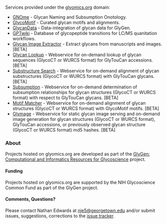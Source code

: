 Services provided under the [glyomics.org](https://glyomics.org) domain:

* [GNOme](https://gnome.glyomics.org) - Glycan Naming and Subsumption Onotology.
* [GlycoMotif](https://glycomotif.glyomics.org) - Curated glycan motifs and alignments.
* [GlycanData](https://glycans.glyomics.org) - Data-integration of glycan data for GlyGen.
* [GPTwiki](https://gptwiki.glyomics.org) - Database of glycopeptide transitions for LC/MS quanitation workflows.
* [Glycan Image Extractor](https://extractor.glyomics.org) - Extract glycans from manuscripts and images. [BETA]
* [Glycan Lookup](https://glylookup.glyomics.org) - Webservice for on-demand lookup of glycan sequences (GlycoCT or WURCS format) for GlyTouCan accessions. [BETA]
* [Substructure Search](https://substructure.glyomics.org) - Webservice for on-demand alignment of glycan substructures (GlycoCT or WURCS format) with GlyTouCan glycans.  [BETA]
* [Subsumption](https://subsumption.glyomics.org) - Webservice for on-demand determination of subsumption relationships for glycan structures (GlycoCT or WURCS format) with respect to GlyTouCan glycans. [BETA]
* [Motif Matcher](https://motifmatch.glyomics.org) - Webservice for on-demand alignment of glycan structures (GlycoCT or WURCS format) with GlycoMotif motifs. [BETA]
* [Glymage](https://glymage.glyomics.org) - Webservice for static glycan image serving and on-demand image generation for glycan structures (GlycoCT or WURCS format), GlyTouCan accessions, or previously observed glycan structure (GlycoCT or WURCS format) md5 hashes. [BETA]

### About

Projects hosted on glyomics.org are developed as part of the [GlyGen: Computational and Informatics Resources for Glycoscience](http://glygen.org) project.

#### Funding

Projects hosted on glyomics.org are supported by the NIH Glycoscience Common Fund as part of the GlyGen project. 

#### Comments, Questions?

Please contact Nathan Edwards at nje5@georgetown.edu and/or submit issues, suggestions, corrections to the [issue tracker](https://github.com/glygen-glycan-data/glyomics.org/issues).  

